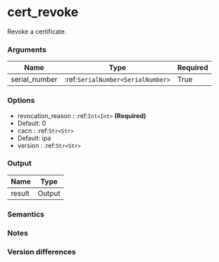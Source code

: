 [//]: # (THE CONTENT BELOW IS GENERATED. DO NOT EDIT.)
# cert_revoke
Revoke a certificate.

### Arguments
|Name|Type|Required
|-|-|-
|serial_number|:ref:`SerialNumber<SerialNumber>`|True

### Options
* revocation_reason : :ref:`Int<Int>` **(Required)**
 * Default: 0
* cacn : :ref:`Str<Str>`
 * Default: ipa
* version : :ref:`Str<Str>`

### Output
|Name|Type
|-|-
|result|Output

[//]: # (ADD YOUR NOTES BELOW. THESE WILL BE PICKED EVERY TIME THE DOCS ARE REGENERATED. //end)
### Semantics

### Notes

### Version differences